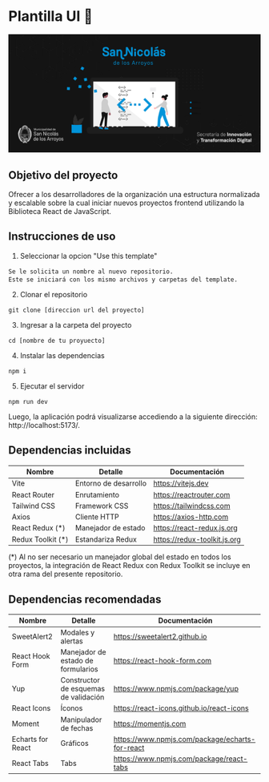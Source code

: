 # Plantilla UI 🚀

<img src="./public/repository-header.jpg">

## Objetivo del proyecto

Ofrecer a los desarrolladores de la organización una estructura normalizada y escalable sobre la cual iniciar nuevos proyectos frontend utilizando la Biblioteca React de JavaScript.

## Instrucciones de uso

1. Seleccionar la opcion "Use this template"

```
Se le solicita un nombre al nuevo repositorio.
Este se iniciará con los mismo archivos y carpetas del template.
```

2. Clonar el repositorio

```
git clone [direccion url del proyecto]
```

3. Ingresar a la carpeta del proyecto

```
cd [nombre de tu proyuecto]
```

4. Instalar las dependencias

```
npm i
```

5. Ejecutar el servidor

```
npm run dev
```

Luego, la aplicación podrá visualizarse accediendo a la siguiente dirección: http://localhost:5173/.

## Dependencias incluidas

| Nombre             | Detalle               | Documentación                |
| ------------------ | --------------------- | ---------------------------- |
| Vite               | Entorno de desarrollo | https://vitejs.dev           |
| React Router       | Enrutamiento          | https://reactrouter.com      |
| Tailwind CSS       | Framework CSS         | https://tailwindcss.com      |
| Axios              | Cliente HTTP          | https://axios-http.com       |
| React Redux (\*)   | Manejador de estado   | https://react-redux.js.org   |
| Redux Toolkit (\*) | Estandariza Redux     | https://redux-toolkit.js.org |

(\*) Al no ser necesario un manejador global del estado en todos los proyectos, la integración de React Redux con Redux Toolkit se incluye en otra rama del presente repositorio.

## Dependencias recomendadas

| Nombre            | Detalle                               | Documentación                                   |
| ----------------- | ------------------------------------- | ----------------------------------------------- |
| SweetAlert2       | Modales y alertas                     | https://sweetalert2.github.io                   |
| React Hook Form   | Manejador de estado de formularios    | https://react-hook-form.com                     |
| Yup               | Constructor de esquemas de validación | https://www.npmjs.com/package/yup               |
| React Icons       | Íconos                                | https://react-icons.github.io/react-icons       |
| Moment            | Manipulador de fechas                 | https://momentjs.com                            |
| Echarts for React | Gráficos                              | https://www.npmjs.com/package/echarts-for-react |
| React Tabs        | Tabs                                  | https://www.npmjs.com/package/react-tabs        |
